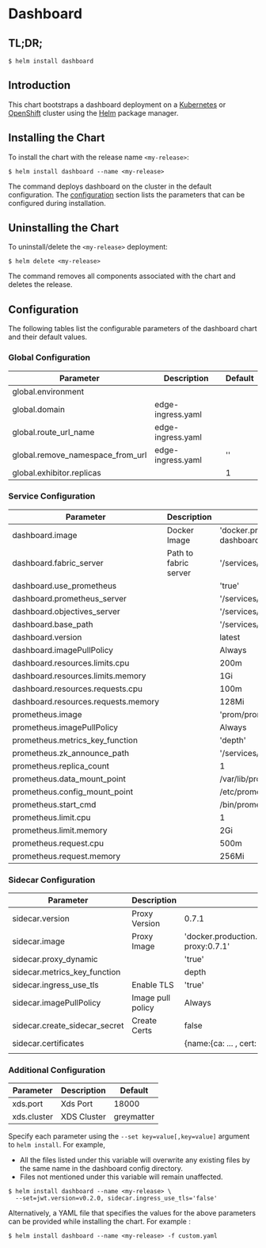 # Dashboard

## TL;DR;

```console
$ helm install dashboard
```

## Introduction

This chart bootstraps a dashboard deployment on a [Kubernetes](http://kubernetes.io) or [OpenShift](https://www.openshift.com/) cluster using the [Helm](https://helm.sh) package manager.

## Installing the Chart

To install the chart with the release name `<my-release>`:

```console
$ helm install dashboard --name <my-release>
```

The command deploys dashboard on the cluster in the default configuration. The [configuration](#configuration) section lists the parameters that can be configured during installation.

## Uninstalling the Chart

To uninstall/delete the `<my-release>` deployment:

```console
$ helm delete <my-release>
```

The command removes all components associated with the chart and deletes the release.

## Configuration

The following tables list the configurable parameters of the dashboard chart and their default values.

### Global Configuration

| Parameter                        | Description       | Default |
| -------------------------------- | ----------------- | ------- |
| global.environment               |                   |         |
| global.domain                    | edge-ingress.yaml |         |
| global.route_url_name            | edge-ingress.yaml |         |
| global.remove_namespace_from_url | edge-ingress.yaml | ''      |
| global.exhibitor.replicas        |                   | 1       |

### Service Configuration

| Parameter                           | Description           | Default                                                            |
| ----------------------------------- | --------------------- | ------------------------------------------------------------------ |
| dashboard.image                     | Docker Image          | 'docker.production.deciphernow.com/deciphernow/gm-dashboard:2.5.0' |
| dashboard.fabric_server             | Path to fabric server | '/services/catalog/0.3.6/'                                         |
| dashboard.use_prometheus            |                       | 'true'                                                             |
| dashboard.prometheus_server         |                       | '/services/prometheus/2.7.1/api/v1/'                               |
| dashboard.objectives_server         |                       | '/services/slo/0.4.0/'                                             |
| dashboard.base_path                 |                       | '/services/dashboard/latest'                                       |
| dashboard.version                   |                       | latest                                                             |
| dashboard.imagePullPolicy           |                       | Always                                                             |
| dashboard.resources.limits.cpu      |                       | 200m                                                               |
| dashboard.resources.limits.memory   |                       | 1Gi                                                                |
| dashboard.resources.requests.cpu    |                       | 100m                                                               |
| dashboard.resources.requests.memory |                       | 128Mi                                                              |
| prometheus.image                    |                       | 'prom/prometheus:v2.7.1'                                           |
| prometheus.imagePullPolicy          |                       | Always                                                             |
| prometheus.metrics_key_function     |                       | 'depth'                                                            |
| prometheus.zk_announce_path         |                       | '/services/prometheus/2.7.1'                                       |
| prometheus.replica_count            |                       | 1                                                                  |
| prometheus.data_mount_point         |                       | /var/lib/prometheus/data                                           |
| prometheus.config_mount_point       |                       | /etc/prometheus                                                    |
| prometheus.start_cmd                |                       | /bin/prometheus                                                    |
| prometheus.limit.cpu                |                       | 1                                                                  |
| prometheus.limit.memory             |                       | 2Gi                                                                |
| prometheus.request.cpu              |                       | 500m                                                               |
| prometheus.request.memory           |                       | 256Mi                                                              |

### Sidecar Configuration

| Parameter                     | Description       | Default                                                        |
| ----------------------------- | ----------------- | -------------------------------------------------------------- |
| sidecar.version               | Proxy Version     | 0.7.1                                                          |
| sidecar.image                 | Proxy Image       | 'docker.production.deciphernow.com/deciphernow/gm-proxy:0.7.1' |
| sidecar.proxy_dynamic         |                   | 'true'                                                         |
| sidecar.metrics_key_function  |                   | depth                                                          |
| sidecar.ingress_use_tls       | Enable TLS        | 'true'                                                         |
| sidecar.imagePullPolicy       | Image pull policy | Always                                                         |
| sidecar.create_sidecar_secret | Create Certs      | false                                                          |
| sidecar.certificates          |                   | {name:{ca: ... , cert: ... , key ...}}                         |
|                               |                   |                                                                |

### Additional Configuration

| Parameter   | Description | Default    |
| ----------- | ----------- | ---------- |
| xds.port    | Xds Port    | 18000      |
| xds.cluster | XDS Cluster | greymatter |

Specify each parameter using the `--set key=value[,key=value]` argument to `helm install`. For example,

- All the files listed under this variable will overwrite any existing files by the same name in the dashboard config directory.
- Files not mentioned under this variable will remain unaffected.

```console
$ helm install dashboard --name <my-release> \
  --set=jwt.version=v0.2.0, sidecar.ingress_use_tls='false'
```

Alternatively, a YAML file that specifies the values for the above parameters can be provided while installing the chart. For example :

```console
$ helm install dashboard --name <my-release> -f custom.yaml
```
